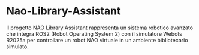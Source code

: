 # Nao-Library-Assistant
Il progetto NAO Library Assistant rappresenta un sistema robotico avanzato che integra ROS2 (Robot Operating System 2) con il simulatore Webots R2025a per controllare un robot NAO virtuale in un ambiente bibliotecario simulato.
